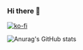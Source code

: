 ### Hi there 👋

[![ko-fi](https://ko-fi.com/img/githubbutton_sm.svg)](https://ko-fi.com/Z8Z0AGQDG)

<!--
**matijabelec/matijabelec** is a ✨ _special_ ✨ repository because its `README.md` (this file) appears on your GitHub profile.

Here are some ideas to get you started:

- 🔭 I’m currently working on ...
- 🌱 I’m currently learning ...
- 👯 I’m looking to collaborate on ...
- 🤔 I’m looking for help with ...
- 💬 Ask me about ...
- 📫 How to reach me: ...
- 😄 Pronouns: ...
- ⚡ Fun fact: ...
-->


![Anurag's GitHub stats](https://github-readme-stats.vercel.app/api?username=matijabelec&show_icons=true&theme=tokyonight)
